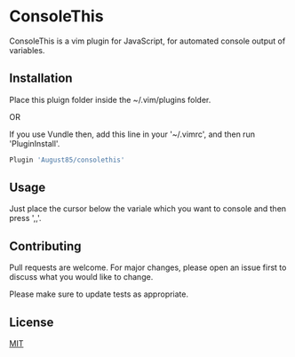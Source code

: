# ConsoleThis 

ConsoleThis is a vim plugin for JavaScript, for automated console output of variables.

## Installation

Place this pluign folder inside the ~/.vim/plugins folder.

OR

If you use Vundle then, add this line in your '~/.vimrc', and then run 'PluginInstall'. 

```bash
Plugin 'August85/consolethis'
```

## Usage
Just place the cursor below the variale which you want to console and then press ',,'.


## Contributing
Pull requests are welcome. For major changes, please open an issue first to discuss what you would like to change.

Please make sure to update tests as appropriate.

## License
[MIT](https://choosealicense.com/licenses/mit/)
